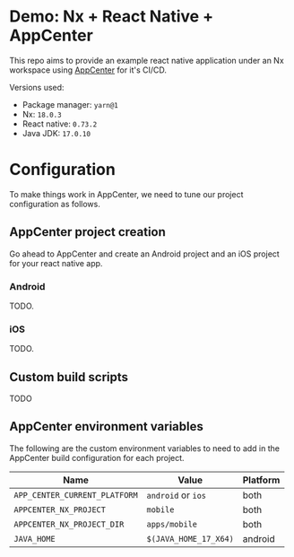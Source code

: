 # Demo: Nx + React Native + AppCenter

This repo aims to provide an example react native application under an Nx workspace using [AppCenter](https://appcenter.ms/) for it's CI/CD.

Versions used:

- Package manager: `yarn@1`
- Nx: `18.0.3`
- React native: `0.73.2`
- Java JDK: `17.0.10`

# Configuration

To make things work in AppCenter, we need to tune our project configuration as follows.

## AppCenter project creation

Go ahead to AppCenter and create an Android project and an iOS project for your react native app.

### Android

TODO.

### iOS

TODO.

## Custom build scripts

TODO

## AppCenter environment variables

The following are the custom environment variables to need to add in the AppCenter build configuration for each project.

| Name                          | Value                 | Platform |
| ----------------------------- | --------------------- | -------- |
| `APP_CENTER_CURRENT_PLATFORM` | `android` or `ios`    | both     |
| `APPCENTER_NX_PROJECT`        | `mobile`              | both     |
| `APPCENTER_NX_PROJECT_DIR`    | `apps/mobile`         | both     |
| `JAVA_HOME`                   | `$(JAVA_HOME_17_X64)` | android  |
